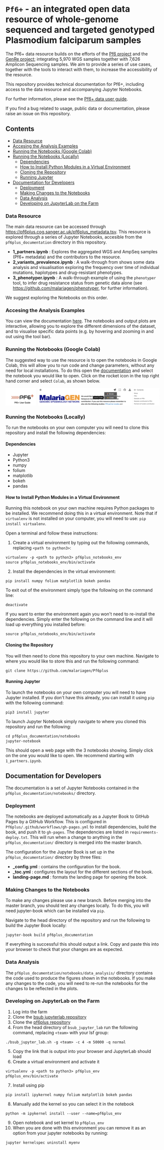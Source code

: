 # `Pf6+` - an integrated open data resource of whole-genome sequenced and targeted genotyped Plasmodium falciparum samples

The Pf6+ data resource builds on the efforts of the [Pf6 project](https://wellcomeopenresearch.org/articles/6-42/v1) and the [GenRe project](https://www.malariagen.net/resource/29); integrating 5,970 WGS samples together with 7,626 Amplicon Sequencing samples. We aim to provide a series of use cases, together with the tools to interact with them, to increase the accessibility of the resource.

This repository provides technical documentation for Pf6+, including access to the data resource and accompanying Jupyter Notebooks.

For further information, please see the [Pf6+ data user guide](https://malariagen.github.io/Pf6plus/).

If you find a bug related to usage, public data or documentation, please raise an issue on this repository.

## Contents

- [Data Resource](#Data-Resource)
- [Accesing the Analysis Examples](#Accesing-the-Analysis-Examples)
- [Running the Notebooks (Google Colab)](#Running-the-Notebooks-Google-Colab)
- [Running the Notebooks (Locally)](#Running-the-Notebooks-Locally)
  - [Dependencies](#Dependencies)
  - [How to Install Python Modules in a Virtual Environment](#How-to-Install-Python-Modules-in-a-Virtual-Environment)
  - [Cloning the Repository](#Cloning-the-Repository)
  - [Running Jupyter](#Running-Jupyter)
- [Documentation for Developers](#Documentation-for-Developers)
  - [Deployment](#Deployment)
  - [Making Changes to the Notebooks](#Making-Changes-to-the-Notebooks)
  - [Data Analysis](#Data-Analysis)
  - [Developing on JupyterLab on the Farm](#Developing-on-JupyterLab-on-the-Farm)

### Data Resource

The main data resource can be accessed through https://pf6plus.cog.sanger.ac.uk/pf6plus_metadata.tsv. This resource is explored through a series of Jupyter Notebooks, accesible from the `pf6plus_documentation` directory in this repository.

- **1_partners.ipynb** : Explores the aggregated WGS and AmpSeq samples (Pf6+ metadata) and the contributors to the resource.
- **2_variants_prevalence.ipynb** : A walk-through from shows some data analysis and visualisation exploring the frequency over time of individual mutations, haplotypes and drug-resistant phenotypes.
- **3_phenotyper.ipynb** : A walk-through example of using the `phenotyper` tool, to infer drug resistance status from genetic data alone (see https://github.com/malariagen/phenotyper, for further information).

We suggest exploring the Notebooks on this order.

### Accesing the Analysis Examples

You can view the documentation [here](https://malariagen.github.io/Pf6plus/). The notebooks and output plots are interactive, allowing you to explore the different dimensions of the dataset, and to visualise specific data points (e.g. by hovering and zooming in and out using the tool bar).

### Running the Notebooks (Google Colab)

The suggested way to use the resource is to open the notebooks in Google Colab, this will allow you to run code and change parameters, without any need for local installations. To do this open the [documentation](https://malariagen.github.io/Pf6plus/) and select the notebook you would like to open. Click on the rocket icon in the top right hand corner and select `Colab`, as shown below.

!["Open colab"](pf6plus_documentation/images/open_colab.png)

### Running the Notebooks (Locally)

To run the notebooks on your own computer you will need to clone this repository and install the following dependencies:

#### Dependencies

- Jupyter
- Python3
- numpy
- folium
- matplotlib
- bokeh
- pandas

#### How to Install Python Modules in a Virtual Environment

Running this notebook on your own machine requires Python packages to be installed. We recommend doing this in a virtual environment. Note that if `virtualenv` is not installed on your computer, you will need to use: `pip install virtualenv`.

Open a terminal and follow these instructions:

1. Create a virtual environment by typing out the following commands, replacing `<path to python3>`:

```
virtualenv -p <path to python3> pf6plus_notebooks_env
source pf6plus_notebooks_env/bin/activate
```

2. Install the dependencies in the virtual environment:

```
pip install numpy folium matplotlib bokeh pandas
```

To exit out of the environment simply type the following on the command line:

```
deactivate
```

If you want to enter the environment again you won't need to re-install the dependencies. Simply enter the following on the command line and it will load up everything you installed before:

```
source pf6plus_notebooks_env/bin/activate
```

#### Cloning the Repository

You will then need to clone this repository to your own machine. Navigate to where you would like to store this and run the following command:

```
git clone https://github.com/malariagen/Pf6plus
```

#### Running Jupyter

To launch the notebooks on your own computer you will need to have Jupyter installed. If you don't have this already, you can install it using `pip` with the following command:

```
pip3 install jupyter
```

To launch Jupyter Notebook simply navigate to where you cloned this repository and run the following:

```
cd pf6plus_documentation/notebooks
jupyter-notebook
```

This should open a web page with the 3 notebooks showing. Simply click on the one you would like to open. We recommend starting with `1_partners.ipynb`.

## Documentation for Developers

The documentation is a set of Jupyter Notebooks contained in the `pf6plus_documentation/notebooks/` directory.

### Deployment

The notebooks are deployed automatically as a Jupyter Book to GitHub Pages by a GitHub Workflow. This is configured in `Pf6plus/.github/workflows/gh-pages.yml` to install dependencies, build the book, and push it to `gh-pages`. The dependencies are listed in `requirements-deploy.txt`. This will run when a change to anything in the `pf6plus_documentation/` directory is merged into the master branch.

The configuration for the Jupyter Book is set up in the `pf6plus_documentation/` directory by three files:

- **\_config.yml** : contains the configuration for the book.
- **\_toc.yml** : configures the layout for the different sections of the book.
- **landing-page.md** : formats the landing page for opening the book.

### Making Changes to the Notebooks

To make any changes please use a new branch. Before merging into the master branch, you should test any changes locally.
To do this, you will need jupyter-book which can be installed via `pip`.

Navigate to the head directory of the repository and run the following to build the Jupyter Book locally:

```
jupyter-book build pf6plus_documentation
```

If everything is successful this should output a link. Copy and paste this into your browser to check that your changes are as expected.

### Data Analysis

The `pf6plus_documentation/notebooks/data_analysis/` directory contains the code used to produce the figures shown in the notebooks. If you make any changes to the code, you will need to re-run the notebooks for the changes to be reflected in the plots.

### Developing on JupyterLab on the Farm

1. Log into the farm
2. Clone the [bsub jupyterlab repository](https://github.com/wtsi-hgi/bsub_jupyter_lab)
3. Clone the [pf6plus repository](https://github.com/malariagen/Pf6plus)
4. From the head directory of `bsub_jupyter_lab` run the following command, replacing `<team>` with your lsf group:

```
./bsub_jupyter_lab.sh -g <team> -c 4 -m 50000 -q normal
```

5. Copy the link that is output into your browser and JupyterLab should load
6. Create a virtual environment and activate it

```
virtualenv -p <path to python3> pf6plus_env
pf6plus_env/bin/activate
```

7. Install using pip

```
pip install ipykernel numpy folium matplotlib bokeh pandas
```

8. Manually add the kernel so you can select it in the notebook

```
python -m ipykernel install --user --name=pf6plus_env
```

9. Open notebook and set kernel to `pf6plus_env`
10. When you are done with this environment you can remove it as an option from your jupyter notebooks by running:

```
jupyter kernelspec uninstall myenv
```
